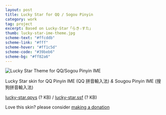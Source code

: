 ```yaml
---
layout: post
title: Lucky Star for QQ / Sogou Pinyin
category: work
tag: project
excerpt: Based on Lucky☆Star「らき☆すた」
thumb: lucky-star-ime-theme.jpg
scheme-text: "#ffcddb"
scheme-link: "#fff"
scheme-hover: "#ff1c5d"
scheme-code: "#39beb6"
scheme-bg: "#ff82a6"
---
```


<div class=txt>
  <p><img src="{{ site.file }}/lucky-star-for-sogou_large.png" alt="Lucky Star Theme for QQ/Sogou Pinyin IME"></p>

  <p>Lucky Star skin for QQ Pinyin IME (QQ 拼音輸入法) <i>&amp;</i> Sougou Pinyin IME (搜狗拼音輸入法)</p>

  <p class=download><a href="http://shuru.qq.com/skin/skin_detail?skin_id=4293199403">lucky-star.qpys</a> (? KB) / <a href="http://pinyin.sogou.com/skins/sv_307818.html">lucky-star.ssf</a> (? KB)</p>

  <p class=store>Love this skin? please consider <a href="{{ site.donate }}">making a donation</a></p>
</div>